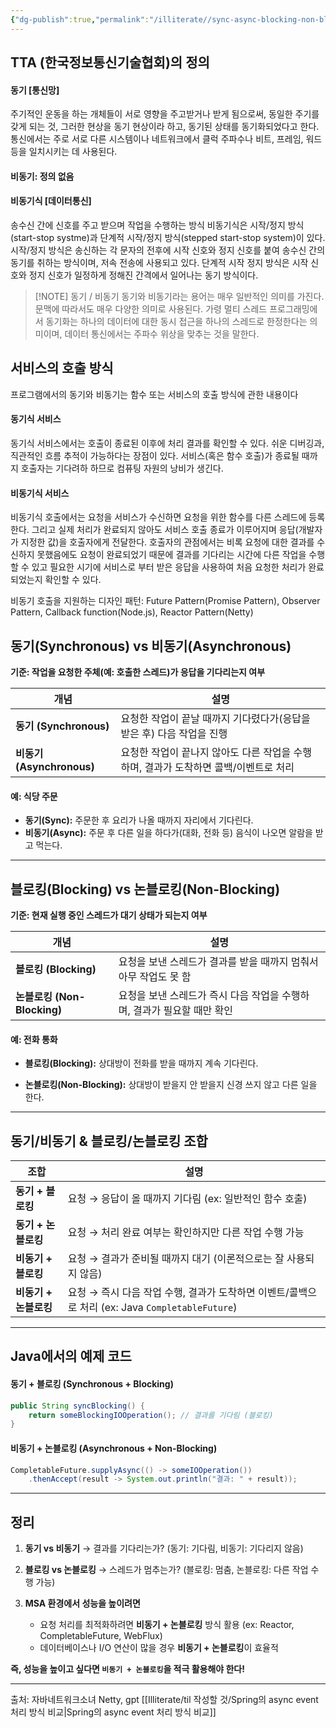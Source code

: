 ```yaml
---
{"dg-publish":true,"permalink":"/illiterate//sync-async-blocking-non-blocking/","tags":["sync","async","bloking","non-bloking"],"noteIcon":"","created":"2025-03-11T10:24:00","updated":"2025-04-12T23:52:38+09:00"}
---
```


## TTA (한국정보통신기술협회)의 정의

#### 동기 \[통신망]

주기적인 운동을 하는 개체들이 서로 영향을 주고받거나 받게 됨으로써, 동일한 주기를 갖게 되는 것, 그러한 현상을 동기 현상이라 하고, 동기된 상태를 동기화되었다고 한다. 통신에서는 주로 서로 다른 시스템이나 네트워크에서 클럭 주파수나 비트, 프레임, 워드 등을 일치시키는 데 사용된다.

#### 비동기: 정의 없음

#### 비동기식 \[데이터통신]

송수신 간에 신호를 주고 받으며 작업을 수행하는 방식
비동기식은 시작/정지 방식(start-stop systme)과 단계적 시작/정지 방식(stepped start-stop system)이 있다. 시작/정지 방식은 송신하는 각 문자의 전후에 시작 신호와 정지 신호를 붙여 송수신 간의 동기를 취하는 방식이며, 저속 전송에 사용되고 있다. 단계적 시작 정지 방식은 시작 신호와 정지 신호가 일정하게 정해진 간격에서 일어나는 동기 방식이다.

> [!NOTE] 동기 / 비동기
> 동기와 비동기라는 용어는 매우 일반적인 의미를 가진다. 문맥에 따라서도 매우 다양한 의미로 사용된다. 가령 멀티 스레드 프로그래밍에서 동기화는 하나의 데이터에 대한 동시 접근을 하나의 스레드로 한정한다는 의미이며, 데이터 통신에서는 주파수 위상을 맞추는 것을 말한다.

## 서비스의 호출 방식

프로그램에서의 동기와 비동기는 함수 또는 서비스의 호출 방식에 관한 내용이다

#### 동기식 서비스

동기식 서비스에서는 호출이 종료된 이후에 처리 결과를 확인할 수 있다. 
쉬운 디버깅과, 직관적인 흐름 추적이 가능하다는 장점이 있다.
서비스(혹은 함수 호출)가 종료될 때까지 호출자는 기다려하 하므로 컴퓨팅 자원의 낭비가 생긴다.

#### 비동기식 서비스

비동기식 호출에서는 요청을 서비스가 수신하면 요청을 위한 함수를 다른 스레드에 등록한다. 그리고 실제 처리가 완료되지 않아도 서비스 호출 종료가 이루어지며 응답(개발자가 지정한 값)을 호출자에게 전달한다. 호출자의 관점에서는 비록 요청에 대한 결과를 수신하지 못했음에도 요청이 완료되었기 때문에 결과를 기다리는 시간에 다른 작업을 수행할 수 있고 필요한 시기에 서비스로 부터 받은 응답을 사용하여 처음 요청한 처리가 완료되었는지 확인할 수 있다.

비동기 호출을 지원하는 디자인 패턴: Future Pattern(Promise Pattern), Observer Pattern, Callback function(Node.js), Reactor Pattern(Netty)

##  동기(Synchronous) vs 비동기(Asynchronous)

**기준: 작업을 요청한 주체(예: 호출한 스레드)가 응답을 기다리는지 여부**

|개념|설명|
|---|---|
|**동기 (Synchronous)**|요청한 작업이 끝날 때까지 기다렸다가(응답을 받은 후) 다음 작업을 진행|
|**비동기 (Asynchronous)**|요청한 작업이 끝나지 않아도 다른 작업을 수행하며, 결과가 도착하면 콜백/이벤트로 처리|

#### 예: 식당 주문

- **동기(Sync):** 주문한 후 요리가 나올 때까지 자리에서 기다린다.
- **비동기(Async):** 주문 후 다른 일을 하다가(대화, 전화 등) 음식이 나오면 알람을 받고 먹는다.

---

## 블로킹(Blocking) vs 논블로킹(Non-Blocking)

**기준: 현재 실행 중인 스레드가 대기 상태가 되는지 여부**

|개념|설명|
|---|---|
|**블로킹 (Blocking)**|요청을 보낸 스레드가 결과를 받을 때까지 멈춰서 아무 작업도 못 함|
|**논블로킹 (Non-Blocking)**|요청을 보낸 스레드가 즉시 다음 작업을 수행하며, 결과가 필요할 때만 확인|

#### 예: 전화 통화

- **블로킹(Blocking):** 상대방이 전화를 받을 때까지 계속 기다린다.
    
- **논블로킹(Non-Blocking):** 상대방이 받을지 안 받을지 신경 쓰지 않고 다른 일을 한다.
    

---

## 동기/비동기 & 블로킹/논블로킹 조합

|조합|설명|
|---|---|
|**동기 + 블로킹**|요청 → 응답이 올 때까지 기다림 (ex: 일반적인 함수 호출)|
|**동기 + 논블로킹**|요청 → 처리 완료 여부는 확인하지만 다른 작업 수행 가능|
|**비동기 + 블로킹**|요청 → 결과가 준비될 때까지 대기 (이론적으로는 잘 사용되지 않음)|
|**비동기 + 논블로킹**|요청 → 즉시 다음 작업 수행, 결과가 도착하면 이벤트/콜백으로 처리 (ex: Java `CompletableFuture`)|

---

## Java에서의 예제 코드

#### 동기 + 블로킹 (Synchronous + Blocking)

```java
public String syncBlocking() {
    return someBlockingIOOperation(); // 결과를 기다림 (블로킹)
}
```

#### 비동기 + 논블로킹 (Asynchronous + Non-Blocking)

```java
CompletableFuture.supplyAsync(() -> someIOOperation())
    .thenAccept(result -> System.out.println("결과: " + result));
```

---

## 정리

1. **동기 vs 비동기** → 결과를 기다리는가? (동기: 기다림, 비동기: 기다리지 않음)
    
2. **블로킹 vs 논블로킹** → 스레드가 멈추는가? (블로킹: 멈춤, 논블로킹: 다른 작업 수행 가능)
    
3. **MSA 환경에서 성능을 높이려면**
    
    - 요청 처리를 최적화하려면 **비동기 + 논블로킹** 방식 활용 (ex: Reactor, CompletableFuture, WebFlux)
    - 데이터베이스나 I/O 연산이 많을 경우 **비동기 + 논블로킹**이 효율적
        

**즉, 성능을 높이고 싶다면 `비동기 + 논블로킹`을 적극 활용해야 한다!**

---
출처: 자바네트워크소녀 Netty, gpt
[[Illiterate/til 작성할 것/Spring의  async event 처리 방식 비교\|Spring의  async event 처리 방식 비교]]